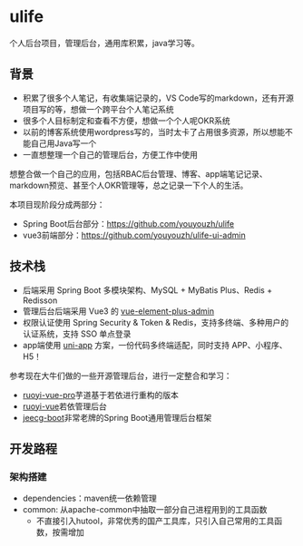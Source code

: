 # ulife

个人后台项目，管理后台，通用库积累，java学习等。

## 背景

- 积累了很多个人笔记，有收集端记录的，VS Code写的markdown，还有开源项目写的等，想做一个跨平台个人笔记系统
- 很多个人目标制定和查看不方便，想做一个个人呢OKR系统
- 以前的博客系统使用wordpress写的，当时太卡了占用很多资源，所以想能不能自己用Java写一个
- 一直想整理一个自己的管理后台，方便工作中使用

想整合做一个自己的应用，包括RBAC后台管理、博客、app端笔记记录、markdown预览、甚至个人OKR管理等，总之记录一下个人的生活。

本项目现阶段分成两部分：

- Spring Boot后台部分：<https://github.com/youyouzh/ulife>
- vue3前端部分：<https://github.com/youyouzh/ulife-ui-admin>

## 技术栈

- 后端采用 Spring Boot 多模块架构、MySQL + MyBatis Plus、Redis + Redisson
- 管理后台后端采用 Vue3 的 [vue-element-plus-admin](https://gitee.com/kailong110120130/vue-element-plus-admin)
- 权限认证使用 Spring Security & Token & Redis，支持多终端、多种用户的认证系统，支持 SSO 单点登录
- app端使用 [uni-app](https://github.com/dcloudio/uni-app) 方案，一份代码多终端适配，同时支持 APP、小程序、H5！

参考现在大牛们做的一些开源管理后台，进行一定整合和学习：

- [ruoyi-vue-pro](https://github.com/YunaiV/ruoyi-vue-pro)芋道基于若依进行重构的版本
- [ruoyi-vue](https://github.com/yangzongzhuan/RuoYi)若依管理后台
- [jeecg-boot](https://github.com/jeecgboot/jeecg-boot)非常老牌的Spring Boot通用管理后台框架

## 开发路程

### 架构搭建

- dependencies：maven统一依赖管理
- common: 从apache-common中抽取一部分自己进程用到的工具函数
    - 不直接引入hutool，非常优秀的国产工具库，只引入自己常用的工具函数，按需增加